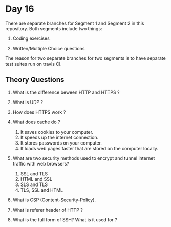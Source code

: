 # Day 16

There are separate branches for Segment 1 and Segment 2 in this repository. Both segments include two things:

1) Coding exercises

2) Written/Multiple Choice questions

The reason for two separate branches for two segments is to have separate test suites run on travis CI.

## Theory Questions

1.  What is the difference beween HTTP and HTTPS ?

2.  What is UDP ?

3.  How does HTTPS work ?

4.  What does cache do ?
    1.  It saves cookies to your computer.
    2.  It speeds up the internet connection.
    3.  It stores passwords on your computer.
    4.  It loads web pages faster that are stored on the computer locally.

5.  What are two security methods used to encrypt and tunnel internet traffic with web browsers?
    1.  SSL and TLS
    2.  HTML and SSL
    3.  SLS and TLS
    4.  TLS, SSL and HTML

6.  What is CSP (Content-Security-Policy).

7.  What is referer header of HTTP ?

8.  What is the full form of SSH? What is it used for ?
